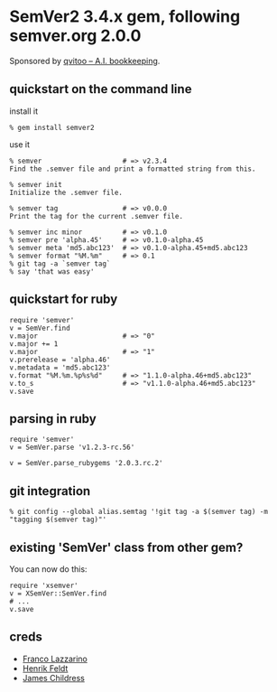 SemVer2 3.4.x gem, following semver.org 2.0.0
======

Sponsored by
[qvitoo – A.I. bookkeeping](https://qvitoo.com/?utm_source=github&utm_campaign=repos).

quickstart on the command line
------------------------------
install it

    % gem install semver2

use it

    % semver                    # => v2.3.4
    Find the .semver file and print a formatted string from this.

    % semver init
    Initialize the .semver file.

    % semver tag                # => v0.0.0
    Print the tag for the current .semver file.

    % semver inc minor          # => v0.1.0
    % semver pre 'alpha.45'     # => v0.1.0-alpha.45
    % semver meta 'md5.abc123'  # => v0.1.0-alpha.45+md5.abc123
    % semver format "%M.%m"     # => 0.1
    % git tag -a `semver tag`
    % say 'that was easy'

quickstart for ruby
-------------------

    require 'semver'
    v = SemVer.find
    v.major                     # => "0"
    v.major += 1
    v.major                     # => "1"
    v.prerelease = 'alpha.46'
    v.metadata = 'md5.abc123'
    v.format "%M.%m.%p%s%d"     # => "1.1.0-alpha.46+md5.abc123"
    v.to_s                      # => "v1.1.0-alpha.46+md5.abc123"
    v.save

parsing in ruby
---------------

    require 'semver'
    v = SemVer.parse 'v1.2.3-rc.56'

    v = SemVer.parse_rubygems '2.0.3.rc.2'

git integration
---------------
    % git config --global alias.semtag '!git tag -a $(semver tag) -m "tagging $(semver tag)"'


existing 'SemVer' class from other gem?
---------------------------------------
You can now do this:

    require 'xsemver'
    v = XSemVer::SemVer.find
    # ...
    v.save

creds
-----
* [Franco Lazzarino](mailto:flazzarino@gmail.com)
* [Henrik Feldt](mailto:henrik@haf.se)
* [James Childress](mailto:james@childr.es)
